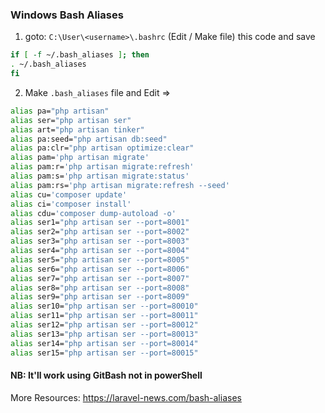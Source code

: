 ### Windows Bash Aliases

1. goto: ```C:\User\<username>\.bashrc``` (Edit / Make file) this code and save
  ```sh
  if [ -f ~/.bash_aliases ]; then
  . ~/.bash_aliases
  fi
  ```
2. Make ```.bash_aliases``` file and Edit => 
  ```sh
  alias pa="php artisan"
  alias ser="php artisan ser"
  alias art="php artisan tinker"
  alias pa:seed="php artisan db:seed"
  alias pa:clr="php artisan optimize:clear"
  alias pam='php artisan migrate'
  alias pam:r='php artisan migrate:refresh'
  alias pam:s='php artisan migrate:status'
  alias pam:rs='php artisan migrate:refresh --seed'
  alias cu='composer update'
  alias ci='composer install'
  alias cdu='composer dump-autoload -o'
  alias ser1="php artisan ser --port=8001"
  alias ser2="php artisan ser --port=8002"
  alias ser3="php artisan ser --port=8003"
  alias ser4="php artisan ser --port=8004"
  alias ser5="php artisan ser --port=8005"
  alias ser6="php artisan ser --port=8006"
  alias ser7="php artisan ser --port=8007"
  alias ser8="php artisan ser --port=8008"
  alias ser9="php artisan ser --port=8009"
  alias ser10="php artisan ser --port=80010"
  alias ser11="php artisan ser --port=80011"
  alias ser12="php artisan ser --port=80012"
  alias ser13="php artisan ser --port=80013"
  alias ser14="php artisan ser --port=80014"
  alias ser15="php artisan ser --port=80015"
  ```
  
  
  
  #### NB: It'll work using GitBash not in powerShell
  More Resources: https://laravel-news.com/bash-aliases

